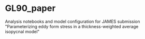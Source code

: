 # GL90_paper
Analysis notebooks and model configuration for JAMES submission "Parameterizing eddy form stress in a thickness-weighted average isopycnal model"
